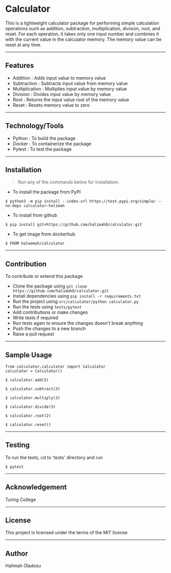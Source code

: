 # Calculator
This is a lightweight calculator package for performing simple calculation operations such as addition, subtraction, multiplication, division, root, and reset. For each operation, it takes only one input number and combines it with the current value in the calculator memory. The memory value can be reset at any time.


---
## Features

- Addition : Adds input value to memory value
- Subtraction : Subtracts input value from memory value
- Multiplication : Multiplies input value by memory value
- Division : Divides input value by memory value
- Root : Returns the input value root of the memory value
- Reset : Resets memory value to zero


---
## Technology/Tools
- Python : To build the package
- Docker : To containerize the package 
- Pytest : To test the package


---
## Installation
> Run any of the commands below for installation:

- To install the package from PyPI

```shell
$ python3 -m pip install --index-url https://test.pypi.org/simple/ --no-deps calculator-halimah
```

- To install from github

```shell
$ pip install git+https://github.com/halimahO/calculator.git
```

- To get image from dockerhub 

```shell
$ FROM haleemah/calculator
```


---
## Contribution
To contribute or extend this package 
- Clone the package using `git clone https://github.com/halimahO/calculator.git`
- Install dependencies using `pip install -r requirements.txt`
- Run the project using `src/calculator/python calculator.py`
- Run the tests using `tests/pytest`
- Add contributions or make changes
- Write tests if required
- Run tests again to ensure the changes doesn't break anything
- Push the changes to a new branch 
- Raise a pull request 


---
## Sample Usage 
```shell
from calculator.calculator import Calculator
calculator = Calculator()

$ calculator.add(5)

$ calculator.subtract(3)

$ calculator.multiply(3)

$ calculator.divide(3)

$ calculator.root(2)

$ calculator.reset()
```


---
## Testing
To run the tests, cd to 'tests' directory and run

```shell
$ pytest
```


---
## Acknowledgement 

Turing College


---
## License 
This project is licensed under the terms of the MIT license

---
## Author

Halimah Oladosu
